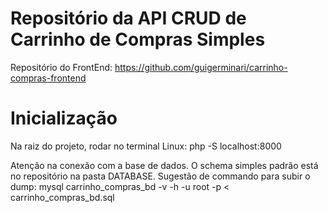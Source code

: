 # Repositório da API CRUD de Carrinho de Compras Simples

Repositório do FrontEnd: https://github.com/guigerminari/carrinho-compras-frontend

# Inicialização

Na raiz do projeto, rodar no terminal Linux: php -S localhost:8000

Atenção na conexão com a base de dados. O schema simples padrão está no repositório na pasta DATABASE. Sugestão de commando para subir o dump: mysql carrinho_compras_bd -v -h <seu-ip> -u root -p < carrinho_compras_bd.sql
